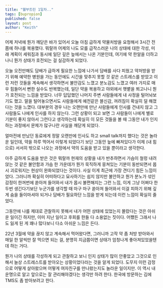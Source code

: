 ```yaml
---
title: "웰부트린 1일차.."
tags: [bupropion]
published: false
layout: post
author: "Keith"
---
```


어제 저녁에 뭔가 깨닫은 바가 있어서 오늘 아침 급하게 약물처방을 요청해서 3시간 전쯤에 하나를 복용했다. 뭐랄까 어제의 나도 모를 급작스러운 나의 상태에 대한 각성, 미래 계획이 세워짐과 동시에 일단 깊은 늪에서는 나온 기분인데, 여기에 약 한알을 더하고 나니 뭔가 상태가 호전되는 걸 실감하게 되었다.

오늘 오전만해도 담배가 급하게 필요한 느낌에 나가서 담배를 사다 피웠고 약처방을 받기 위해 예약한 병원을 가는 동안에도 시간을 맞추지 못할 것 같은 스트레스를 받았고 이런 저런 것들을 계속해서 생각하면서 불안감도 느꼈고 분노감도 느꼈고 여러 가지로 매우 힘들어서 뻔한 실수도 반복했는데, 일단 약을 복용하고 야외에서 햇볕을 쬐고나니 뭔가 호전되는 느낌을 받았다. 너무 답답했던 나머지 주변 사람들에게 내 사정을 털어놔보기도 했고. 말을 털어놓으면서도 사람들에게 예전같은 블신감, 꺼려짐이 확실히 덜 해졌다는 것을 느꼈다. 대부분의 경우 나는 오랜만에 만난 사람들에게 인사를 건내지 않고 그 사람들도 나에게 인사를 하지 않는다. 그런 상황이 되고 보면 그 사람들이 나에게 별로 기분이 좋지 않아서 그런다고 생각하는데 확실히 이 모든 것들을 볼 때 그동안 내가 인지하는 과정에서 문제가 많구나란 사실을 깨닫게 되었다. 

얼마전에 만났던 동료에게 정말 오랜만에 인사도 하고 small talk까지 했다는 것은 놀라운 일인데, 약을 하루 먹어서 이렇게 되었다기 보단 그동안 늪에 빠져있다가 이제 (내 힘으로) 서서히 밖으로 나오는 과정에서 약의 도움을 받고 있을 뿐이라고 생각한다.

아주 급하게 도움을 받은 것은 뭐랄까 현재의 상황을 내가 반추하면서 가슴이 철렁 내려 앉는 것 같은 불안함과 가슴 한 가운데가 뭔가 묵직하게 뭉쳐있는 기분이 동반되면서 몹시 괴로워지는 현상이 완화되었다는 것이다. 사실 이게 최근에 가장 견디기 힘든 느낌이었다. 그러니까 확실히 어떠하다고 묘사하기는 쉽지 않지만 불안하고 뭔가 분노가 섞인 감정이 한꺼번에 쏟아져 들어와서 내가 몹시 불편해지는 그런 느낌, 이게 그냥 어쩌다 한 두번 생긴다기보단 누군가를 생각할 때 마구 마구 쏟아져 들어와서 이걸 피하기 위해 깊게 숨을 들이마셔야 되거나 담배가 필요하단 느낌을 받게 되는데 이런 느낌이 확실히 줄었다.

그동안에 나를 제대로 관찰하지 못해서 내가 어떤 상태에 있었는지 몰랐다는 것은 아쉬운 일이긴 하지만, 이미 지난 일이고 후회를 한들 다 소용없는 짓이다. 어쨌든 그래서 나도 잃게 된 게 꽤나 많다보니 다소 아쉬운 느낌은 든다. 

22년 3월에 약을 끊지 않고 계속해서 먹어왔다면, 그러니까 고작 약 좀 처방 받아와서 매일 한 알씩만 잘 먹으면 되는 걸, 분명히 지금쯤이면 상태가 엄청나게 좋아져있었을텐데 하는 거다. 

뭔가 나의 상태를 각성하게 되고 관찰하고 보니 인지 상태가 많이 안좋았고 그것으로 인해서 늘상 스트레스트를 받아오는 상황이었다라는 것을 알게 되었다. 도무지 이런 감정으로 어떻게 살아왔으며 어떻게 여자친구를 만나왔는지도 놀라운 일이지만. 이 역시 내 운명으로 알고 앞으로는 잘 관리해야겠다는 생각만 하려 한다. 한국에 방문하는 김에 TMS도 좀 받아보려고 한다. 
